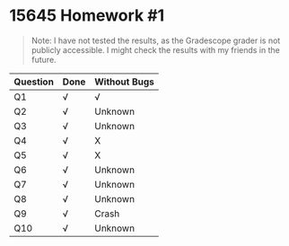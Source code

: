 # 15645 Homework #1 

> Note: I have not tested the results, as the Gradescope grader is not publicly accessible. I might check the results with my friends in the future.


| Question | Done | Without Bugs |
|--------|--------|--------|
| Q1 | √ | √ |
| Q2 | √ | Unknown |
| Q3 | √ | Unknown |
| Q4 | √ | X | 
| Q5 | √ | X |
| Q6 | √ | Unknown | 
| Q7 | √ | Unknown |
| Q8 | √ | Unknown |
| Q9 | √ | Crash |
| Q10| √ | Unknown |